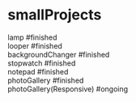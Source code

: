 # smallProjects
 lamp #finished <br>
 looper #finished <br>
 backgroundChanger #finished <br>
 stopwatch #finished <br>
 notepad #finished <br>
 photoGallery #finished <br>
 photoGallery(Responsive) #ongoing<br>